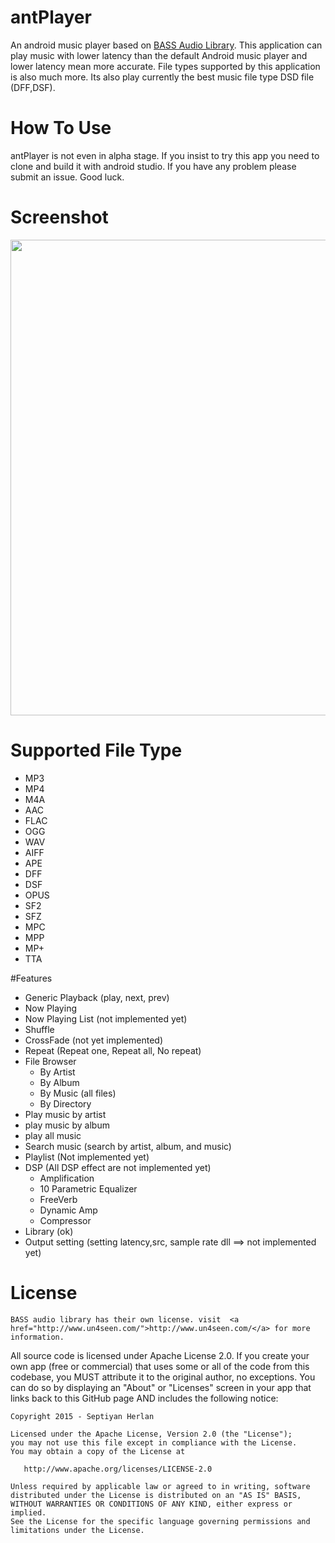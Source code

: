 # antPlayer
An android music player based on <a href="http://www.un4seen.com/">BASS Audio Library</a>. This application can play music with lower latency than the default Android music player and lower latency mean more accurate. File types supported by this application is also much more. Its also play currently the best music file type DSD file (DFF,DSF).

# How To Use
antPlayer is not even in alpha stage. If you insist to try this app you need to clone and build it with android studio. If you have any problem please submit an issue. Good luck.

# Screenshot
<img src="http://i.imgur.com/z4ukgKg.jpg" width=761>

# Supported File Type
- MP3
- MP4
- M4A
- AAC
- FLAC
- OGG
- WAV
- AIFF
- APE
- DFF
- DSF
- OPUS
- SF2
- SFZ
- MPC
- MPP
- MP+
- TTA

#Features
- Generic Playback (play, next, prev)
- Now Playing
- Now Playing List (not implemented yet)
- Shuffle
- CrossFade (not yet implemented)
- Repeat (Repeat one, Repeat all, No repeat)
- File Browser
    - By Artist
    - By Album
    - By Music (all files)
    - By Directory
- Play music by artist
- play music by album
- play all music
- Search music (search by artist, album, and music)
- Playlist (Not implemented yet)
- DSP (All DSP effect are not implemented yet)
    - Amplification
    - 10 Parametric Equalizer
    - FreeVerb
    - Dynamic Amp
    - Compressor
- Library (ok)
- Output setting (setting latency,src, sample rate dll ==> not implemented yet)
    
License
========
    BASS audio library has their own license. visit  <a href="http://www.un4seen.com/">http://www.un4seen.com/</a> for more information.
    
All source code is licensed under Apache License 2.0. If you create your own app (free or commercial) that uses some or all of the code from this codebase, you MUST attribute it to the original author, no exceptions. You can do so by displaying an "About" or "Licenses" screen in your app that links back to this GitHub page AND includes the following notice: 

    Copyright 2015 - Septiyan Herlan

    Licensed under the Apache License, Version 2.0 (the "License");
    you may not use this file except in compliance with the License.
    You may obtain a copy of the License at

       http://www.apache.org/licenses/LICENSE-2.0

    Unless required by applicable law or agreed to in writing, software
    distributed under the License is distributed on an "AS IS" BASIS,
    WITHOUT WARRANTIES OR CONDITIONS OF ANY KIND, either express or implied.
    See the License for the specific language governing permissions and
    limitations under the License.



